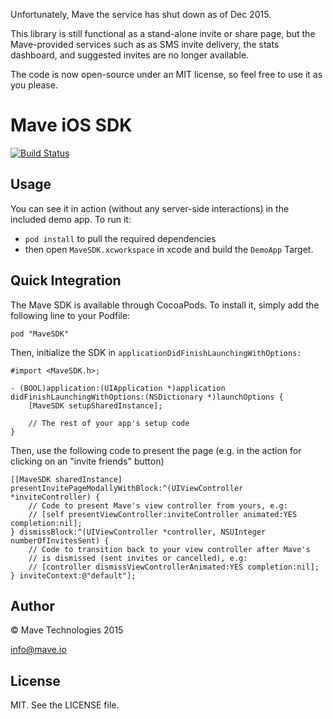 Unfortunately, Mave the service has shut down as of Dec 2015.

This library is still functional as a stand-alone invite or share page, but the Mave-provided services such as as SMS invite delivery, the stats dashboard, and suggested invites are no longer available.

The code is now open-source under an MIT license, so feel free to use it as you please.

# Mave iOS SDK

[![Build Status](https://travis-ci.org/mave/mave-ios-sdk.svg?branch=master)](https://travis-ci.org/mave/mave-ios-sdk)

## Usage

You can see it in action (without any server-side interactions) in the included demo app. To run it:
 - `pod install` to pull the required dependencies
 - then open `MaveSDK.xcworkspace` in xcode and build the `DemoApp` Target.

## Quick Integration

The Mave SDK is available through CocoaPods. To install it, simply add the following line to your Podfile:

```objc
pod "MaveSDK"
```


Then, initialize the SDK in `applicationDidFinishLaunchingWithOptions:`

```objc
#import <MaveSDK.h>;

- (BOOL)application:(UIApplication *)application didFinishLaunchingWithOptions:(NSDictionary *)launchOptions {
    [MaveSDK setupSharedInstance];

    // The rest of your app's setup code
}
```


Then, use the following code to present the page (e.g. in the action for clicking on an "invite friends" button)


```objc
[[MaveSDK sharedInstance] presentInvitePageModallyWithBlock:^(UIViewController *inviteController) {
    // Code to present Mave's view controller from yours, e.g:
    // [self presentViewController:inviteController animated:YES completion:nil];
} dismissBlock:^(UIViewController *controller, NSUInteger numberOfInvitesSent) {
    // Code to transition back to your view controller after Mave's
    // is dismissed (sent invites or cancelled), e.g:
    // [controller dismissViewControllerAnimated:YES completion:nil];
} inviteContext:@"default"];
```


## Author

© Mave Technologies 2015

info@mave.io

## License

MIT. See the LICENSE file.
